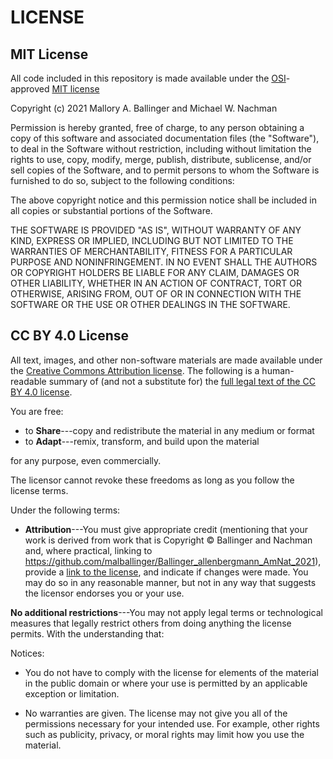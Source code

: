 # LICENSE

## MIT License

All code included in this repository is made available under the [OSI][osi]-approved [MIT license][mit-license]

Copyright (c) 2021 Mallory A. Ballinger and Michael W. Nachman

Permission is hereby granted, free of charge, to any person obtaining a copy of this software and associated documentation files (the "Software"), to deal in the Software without restriction, including without limitation the rights to use, copy, modify, merge, publish, distribute, sublicense, and/or sell copies of the Software, and to permit persons to whom the Software is furnished to do so, subject to the following conditions:

The above copyright notice and this permission notice shall be included in all copies or substantial portions of the Software.

THE SOFTWARE IS PROVIDED "AS IS", WITHOUT WARRANTY OF ANY KIND, EXPRESS OR IMPLIED, INCLUDING BUT NOT LIMITED TO THE WARRANTIES OF MERCHANTABILITY, FITNESS FOR A PARTICULAR PURPOSE AND NONINFRINGEMENT. IN NO EVENT SHALL THE AUTHORS OR COPYRIGHT HOLDERS BE LIABLE FOR ANY CLAIM, DAMAGES OR OTHER LIABILITY, WHETHER IN AN ACTION OF CONTRACT, TORT OR OTHERWISE, ARISING FROM, OUT OF OR IN CONNECTION WITH THE SOFTWARE OR THE USE OR OTHER DEALINGS IN THE SOFTWARE.

## CC BY 4.0 License

All text, images, and other non-software materials are made available under
the [Creative Commons Attribution license][cc-by-human].
The following is a human-readable summary of (and not a substitute for) the
[full legal text of the CC BY 4.0 license][cc-by-legal].

You are free:

* to **Share**---copy and redistribute the material in any medium or format
* to **Adapt**---remix, transform, and build upon the material

for any purpose, even commercially.

The licensor cannot revoke these freedoms as long as you follow the
license terms.

Under the following terms:

* **Attribution**---You must give appropriate credit (mentioning that your work
  is derived from work that is Copyright © Ballinger and Nachman and, where
  practical, linking to https://github.com/malballinger/Ballinger_allenbergmann_AmNat_2021),
  provide a [link to the license][cc-by-human], and indicate if changes were
  made. You may do so in any reasonable manner, but not in any way that suggests
  the licensor endorses you or your use.

**No additional restrictions**---You may not apply legal terms or
technological measures that legally restrict others from doing
anything the license permits.  With the understanding that:

Notices:

* You do not have to comply with the license for elements of the
  material in the public domain or where your use is permitted by an
  applicable exception or limitation.
* No warranties are given. The license may not give you all of the
  permissions necessary for your intended use. For example, other
  rights such as publicity, privacy, or moral rights may limit how you
  use the material.

  [cc-by-human]: https://creativecommons.org/licenses/by/4.0/
  [cc-by-legal]: https://creativecommons.org/licenses/by/4.0/legalcode
  [mit-license]: https://opensource.org/licenses/mit-license.html
  [osi]: https://opensource.org
